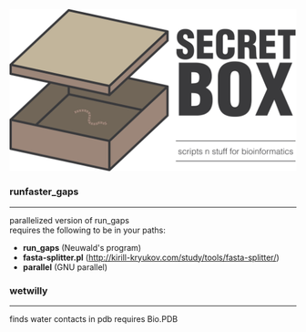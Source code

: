 
![logo](logo.png)

### runfaster_gaps
---
parallelized version of run_gaps \
requires the following to be in your paths:
* __run_gaps__ (Neuwald's program)
* __fasta-splitter.pl__ (http://kirill-kryukov.com/study/tools/fasta-splitter/)
* __parallel__ (GNU parallel)

### wetwilly
---
finds water contacts in pdb
requires Bio.PDB

